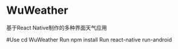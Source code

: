 # WuWeather
基于React Native制作的多种界面天气应用

#Use
cd WuWeather
Run npm install
Run react-native run-android
